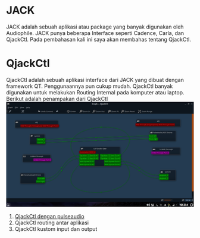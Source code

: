 # JACK

JACK adalah sebuah aplikasi atau package yang banyak digunakan oleh Audiophile. JACK punya beberapa Interface seperti Cadence, Carla, dan QjackCtl. Pada pembahasan kali ini saya akan membahas tentang QjackCtl.

# QjackCtl

QjackCtl adalah sebuah aplikasi interface dari JACK yang dibuat dengan framework QT.
Penggunaannya pun cukup mudah. QjackCtl banyak digunakan untuk melakukan Routing Internal pada komputer atau laptop. Berikut adalah penampakan dari QjackCtl  
![QjackCtl routing pulseaudio dan Calf plugin](image/qjack-route2.png)

1. [QjackCtl dengan pulseaudio](jack_pulse.md)
2. QjackCtl routing antar aplikasi
3. QjackCtl kustom input dan output
